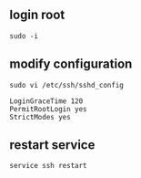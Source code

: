 ## login root
```
sudo -i
```

## modify configuration
```
sudo vi /etc/ssh/sshd_config

LoginGraceTime 120
PermitRootLogin yes
StrictModes yes
```

## restart service
```
service ssh restart
```

